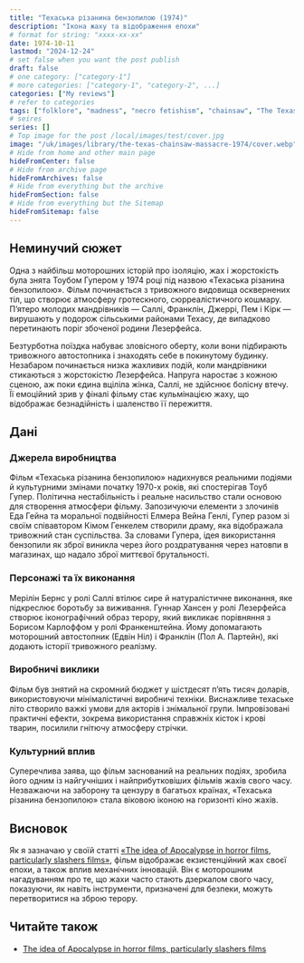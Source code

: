 ```yaml
---
title: "Техаська різанина бензопилою (1974)"
description: "Ікона жаху та відображення епохи"
# format for string: "xxxx-xx-xx"
date: 1974-10-11
lastmod: "2024-12-24"
# set false when you want the post publish
draft: false
# one category: ["category-1"]
# more categories: ["category-1", "category-2", ...]
categories: ["My reviews"]
# refer to categories
tags: ["folklore", "madness", "necro fetishism", "chainsaw", "The Texas Chain Saw Massacre"]
# seires
series: []
# Top image for the post /local/images/test/cover.jpg
image: "/uk/images/library/the-texas-chainsaw-massacre-1974/cover.webp"
# Hide from home and other main page
hideFromCenter: false
# Hide from archive page
hideFromArchives: false
# Hide from everything but the archive
hideFromSection: false
# Hide from everything but the Sitemap
hideFromSitemap: false
---
```

## Неминучий сюжет

Одна з найбільш моторошних історій про ізоляцію, жах і жорстокість була знята Тоубом Гупером у 1974 році під назвою «Техаська різанина бензопилою». Фільм починається з тривожного видовища осквернених тіл, що створює атмосферу гротескного, сюрреалістичного кошмару. П’ятеро молодих мандрівників — Саллі, Франклін, Джеррі, Пем і Кірк — вирушають у подорож сільськими районами Техасу, де випадково перетинають поріг збоченої родини Лезерфейса.

Безтурботна поїздка набуває зловісного оберту, коли вони підбирають тривожного автостопника і знаходять себе в покинутому будинку. Незабаром починається низка жахливих подій, коли мандрівники стикаються з жорстокістю Лезерфейса. Напруга наростає з кожною сценою, аж поки єдина вціліла жінка, Саллі, не здійснює болісну втечу. Її емоційний зрив у фіналі фільму стає кульмінацією жаху, що відображає безнадійність і шаленство її пережиття.

## Дані

### Джерела виробництва

Фільм «Техаська різанина бензопилою» надихнувся реальними подіями й культурними змінами початку 1970-х років, які спостерігав Тоуб Гупер. Політична нестабільність і реальне насильство стали основою для створення атмосфери фільму. Запозичуючи елементи з злочинів Еда Гейна та моральної подвійності Елмера Вейна Генлі, Гупер разом зі своїм співавтором Кімом Генкелем створили драму, яка відображала тривожний стан суспільства. За словами Гупера, ідея використання бензопили як зброї виникла через його роздратування через натовпи в магазинах, що надало зброї миттєвої брутальності.

### Персонажі та їх виконання

Мерілін Бернс у ролі Саллі втілює сире й натуралістичне виконання, яке підкреслює боротьбу за виживання. Гуннар Хансен у ролі Лезерфейса створює іконографічний образ терору, який викликає порівняння з Борисом Карлоффом у ролі Франкенштейна. Йому допомагають моторошний автостопник (Едвін Ніл) і Франклін (Пол А. Партейн), які додають історії тривожного реалізму.

### Виробничі виклики

Фільм був знятий на скромний бюджет у шістдесят п’ять тисяч доларів, використовуючи мінімалістичні виробничі техніки. Виснажливе техаське літо створило важкі умови для акторів і знімальної групи. Імпровізовані практичні ефекти, зокрема використання справжніх кісток і крові тварин, посилили гнітючу атмосферу стрічки.

### Культурний вплив

Суперечлива заява, що фільм заснований на реальних подіях, зробила його одним із найгучніших і найприбутковіших фільмів жахів свого часу. Незважаючи на заборону та цензуру в багатьох країнах, «Техаська різанина бензопилою» стала віковою іконою на горизонті кіно жахів.

## Висновок

Як я зазначаю у своїй статті <a href="/uk/articles/the-idea-of-apocalypse-in-horror-films-particularly-slashers-films/" target="_blank">«The idea of Apocalypse in horror films, particularly slashers films»</a>, фільм відображає екзистенційний жах своєї епохи, а також вплив механічних інновацій. Він є моторошним нагадуванням про те, що жахи часто стають дзеркалом свого часу, показуючи, як навіть інструменти, призначені для безпеки, можуть перетворитися на зброю терору.

## Читайте також
<div class="content-block" style="border: none;">
	<div class="content-list-col">
		<ul>
			<li><a href="/uk/articles/the-idea-of-apocalypse-in-horror-films-particularly-slashers-films/" target="_blank">
				The idea of Apocalypse in horror films, particularly slashers films
			</a></li>
		</ul>
	</div>
</div>